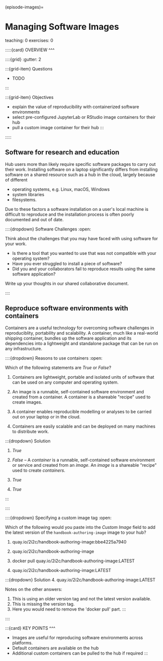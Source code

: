 (episode-images)=
# Managing Software Images

teaching: 0
exercises: 0

:::::{card} 
OVERVIEW
^^^

::::{grid}
:gutter: 2

:::{grid-item}
Questions

- TODO 

:::

:::{grid-item}
Objectives

- explain the value of reproducibility with containerized software environments
- select pre-configured JupyterLab or RStudio image containers for their hub
- pull a custom image container for their hub
:::

:::::

## Software for research and education

Hub users more than likely require specific software packages to carry out their work. Installing software on a laptop significantly differs from installing software on a shared resource such as a hub in the cloud, largely because of different

- operating systems, e.g. Linux, macOS, Windows
- system libraries
- filesystems.

Due to these factors a software installation on a user's local machine is difficult to reproduce and the installation process is often poorly documented and out of date. 

::::{dropdown} Software Challenges
:open:

Think about the challenges that you may have faced with using software for your work.

- Is there a tool that you wanted to use that was not compatible with your operating system?
- Have you ever struggled to install a piece of software?
- Did you and your collaborators fail to reproduce results using the same software application?

Write up your thoughts in our shared collaborative document.

::::

## Reproduce software environments with containers

Containers are a useful technology for overcoming software challenges in reproduciblity, portability and scalability. A container, much like a real-world shipping container, bundles up the software application and its dependencies into a lightweight and standalone package that can be run on any infrastructure.

::::{dropdown} Reasons to use containers
:open:

Which of the following statements are *True* or *False*?

1. Containers are lightweight, portable and isolated units of software that can be used on any computer and operating system. 

1. An image is a runnable, self-contained software environment and created from a container. A container is a shareable "recipe" used to create images.

1. A container enables reproducible modelling or analyses to be carried out on your laptop or in the cloud.

1. Containers are easily scalable and can be deployed on many machines to distribute work.

:::{dropdown} Solution

1. *True*

1. *False* – A *container* is a runnable, self-contained software environment or service and created from an *image*. An *image* is a shareable "recipe" used to create *containers*.

1. *True*

1. *True*

:::

::::

::::{dropdown} Specifying a custom image tag
:open:

Which of the following would you paste into the _Custom Image_ field to add the latest version of the `handbook-authoring-image` image to your hub?

<!-- IMPORTANT: If you are editing this exercise, please do not change the "LATEST" placeholders below as they are automatically updated with the latest tag using the helper.sh script in the GitHub action .github/workflows/deploy_website.yml -->

1. quay.io/2i2c/handbook-authoring-image:bbe4225a7940
1. quay.io/2i2c/handbook-authoring-image

1. docker pull quay.io/2i2c/handbook-authoring-image:LATEST
1. quay.io/2i2c/handbook-authoring-image:LATEST

:::{dropdown} Solution
4. quay.io/2i2c/handbook-authoring-image:LATEST

Notes on the other answers:

1. This is using an older version tag and not the latest version available.
2. This is missing the version tag.
3. Here you would need to remove the 'docker pull' part.
:::

::::

:::{card} 
KEY POINTS
^^^
- Images are useful for reproducing software environments across platforms.
- Default containers are available on the hub
- Additional custom containers can be pulled to the hub if required
:::
